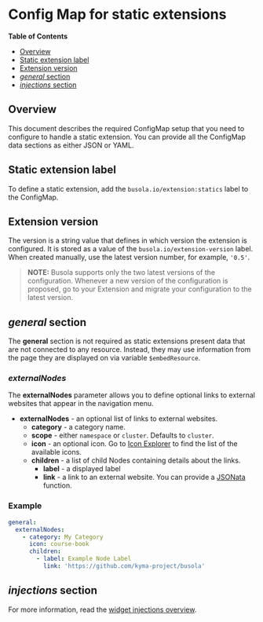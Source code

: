# Config Map for static extensions

**Table of Contents**

- [Overview](#overview)
- [Static extension label](#static-extension-label)
- [Extension version](#extension-version)
- [_general_ section](#general-section)
- [_injections_ section](#injections-section)

## Overview

This document describes the required ConfigMap setup that you need to configure to handle a static extension.
You can provide all the ConfigMap data sections as either JSON or YAML.

## Static extension label

To define a static extension, add the `busola.io/extension:statics` label to the ConfigMap.

## Extension version

The version is a string value that defines in which version the extension is configured. It is stored as a value of the `busola.io/extension-version` label. When created manually, use the latest version number, for example, `'0.5'`.

> **NOTE:** Busola supports only the two latest versions of the configuration. Whenever a new version of the configuration is proposed, go to your Extension and migrate your configuration to the latest version.

## _general_ section

The **general** section is not required as static extensions present data that are not connected to any resource. Instead, they may use information from the page they are displayed on via variable `$embedResource`.

### _externalNodes_

The **externalNodes** parameter allows you to define optional links to external websites that appear in the navigation menu.

- **externalNodes** - an optional list of links to external websites.
  - **category** - a category name.
  - **scope** - either `namespace` or `cluster`. Defaults to `cluster`.
  - **icon** - an optional icon. Go to [Icon Explorer](https://sdk.openui5.org/test-resources/sap/m/demokit/iconExplorer/webapp/index.html#/overview) to find the list of the available icons.
  - **children** - a list of child Nodes containing details about the links.
    - **label** - a displayed label
    - **link** - a link to an external website. You can provide a [JSONata](jsonata.md) function.

### Example

```yaml
general:
  externalNodes:
    - category: My Category
      icon: course-book
      children:
        - label: Example Node Label
          link: 'https://github.com/kyma-project/busola'
```

## _injections_ section

For more information, read the [widget injections overview](./70-widget-injection.md).
